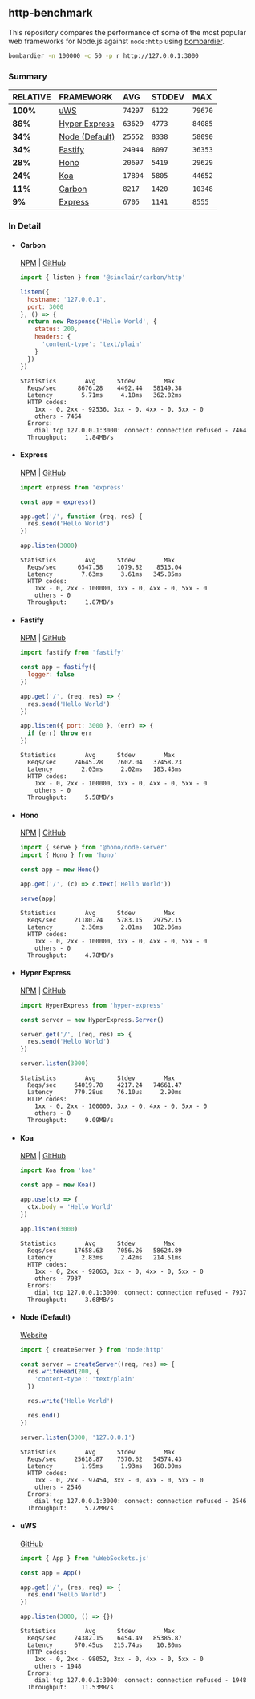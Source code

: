 ## http-benchmark

This repository compares the performance of some of the most popular web frameworks for Node.js against `node:http` using [bombardier](https://github.com/codesenberg/bombardier).

```bash
bombardier -n 100000 -c 50 -p r http://127.0.0.1:3000
```

### Summary

| RELATIVE | FRAMEWORK | AVG | STDDEV | MAX |
| :--- | :--- | :--- | :--- | :--- |
| **100%** | [uWS](#uws) | `74297` | `6122` | `79670` |
| **86%** | [Hyper Express](#hyper-express) | `63629` | `4773` | `84085` |
| **34%** | [Node (Default)](#node-default) | `25552` | `8338` | `58090` |
| **34%** | [Fastify](#fastify) | `24944` | `8097` | `36353` |
| **28%** | [Hono](#hono) | `20697` | `5419` | `29629` |
| **24%** | [Koa](#koa) | `17894` | `5805` | `44652` |
| **11%** | [Carbon](#carbon) | `8217` | `1420` | `10348` |
| **9%** | [Express](#express) | `6705` | `1141` | `8555` |


### In Detail

- #### Carbon
  [NPM](https://npmjs.com/@sinclair/carbon) | [GitHub](https://github.com/sinclairzx81/carbon)
  ```js
  import { listen } from '@sinclair/carbon/http'

  listen({
    hostname: '127.0.0.1',
    port: 3000
  }, () => {
    return new Response('Hello World', {
      status: 200,
      headers: {
        'content-type': 'text/plain'
      }
    })
  })
  ```

  ```
  Statistics        Avg      Stdev        Max
    Reqs/sec      8676.28    4492.44   58149.38
    Latency        5.71ms     4.18ms   362.82ms
    HTTP codes:
      1xx - 0, 2xx - 92536, 3xx - 0, 4xx - 0, 5xx - 0
      others - 7464
    Errors:
      dial tcp 127.0.0.1:3000: connect: connection refused - 7464
    Throughput:     1.84MB/s
  ```

- #### Express
  [NPM](https://npmjs.com/express) | [GitHub](https://github.com/expressjs/express)
  ```js
  import express from 'express'

  const app = express()

  app.get('/', function (req, res) {
    res.send('Hello World')
  })

  app.listen(3000)
  ```

  ```
  Statistics        Avg      Stdev        Max
    Reqs/sec      6547.58    1079.82    8513.04
    Latency        7.63ms     3.61ms   345.85ms
    HTTP codes:
      1xx - 0, 2xx - 100000, 3xx - 0, 4xx - 0, 5xx - 0
      others - 0
    Throughput:     1.87MB/s
  ```

- #### Fastify
  [NPM](https://npmjs.com/fastify) | [GitHub](https://github.com/fastify/fastify)
  ```js
  import fastify from 'fastify'

  const app = fastify({
    logger: false
  })

  app.get('/', (req, res) => {
    res.send('Hello World')
  })

  app.listen({ port: 3000 }, (err) => {
    if (err) throw err
  })
  ```

  ```
  Statistics        Avg      Stdev        Max
    Reqs/sec     24645.28    7602.04   37458.23
    Latency        2.03ms     2.02ms   183.43ms
    HTTP codes:
      1xx - 0, 2xx - 100000, 3xx - 0, 4xx - 0, 5xx - 0
      others - 0
    Throughput:     5.58MB/s
  ```

- #### Hono
  [NPM](https://npmjs.com/hono) | [GitHub](https://github.com/honojs/hono)
  ```js
  import { serve } from '@hono/node-server'
  import { Hono } from 'hono'

  const app = new Hono()

  app.get('/', (c) => c.text('Hello World'))

  serve(app)
  ```

  ```
  Statistics        Avg      Stdev        Max
    Reqs/sec     21180.74    5783.15   29752.15
    Latency        2.36ms     2.01ms   182.06ms
    HTTP codes:
      1xx - 0, 2xx - 100000, 3xx - 0, 4xx - 0, 5xx - 0
      others - 0
    Throughput:     4.78MB/s
  ```

- #### Hyper Express
  [NPM](https://npmjs.com/hyper-express) | [GitHub](https://github.com/kartikk221/hyper-express)
  ```js
  import HyperExpress from 'hyper-express'

  const server = new HyperExpress.Server()

  server.get('/', (req, res) => {
    res.send('Hello World')
  })

  server.listen(3000)
  ```

  ```
  Statistics        Avg      Stdev        Max
    Reqs/sec     64019.78    4217.24   74661.47
    Latency      779.28us    76.10us     2.90ms
    HTTP codes:
      1xx - 0, 2xx - 100000, 3xx - 0, 4xx - 0, 5xx - 0
      others - 0
    Throughput:     9.09MB/s
  ```

- #### Koa
  [NPM](https://npmjs.com/koa) | [GitHub](https://github.com/koajs/koa)
  ```js
  import Koa from 'koa'

  const app = new Koa()

  app.use(ctx => {
    ctx.body = 'Hello World'
  })

  app.listen(3000)
  ```

  ```
  Statistics        Avg      Stdev        Max
    Reqs/sec     17658.63    7056.26   58624.89
    Latency        2.83ms     2.42ms   214.51ms
    HTTP codes:
      1xx - 0, 2xx - 92063, 3xx - 0, 4xx - 0, 5xx - 0
      others - 7937
    Errors:
      dial tcp 127.0.0.1:3000: connect: connection refused - 7937
    Throughput:     3.68MB/s
  ```

- #### Node (Default)
  [Website](https://nodejs.org/api/http.html)
  ```js
  import { createServer } from 'node:http'

  const server = createServer((req, res) => {
    res.writeHead(200, {
      'content-type': 'text/plain'
    })

    res.write('Hello World')

    res.end()
  })

  server.listen(3000, '127.0.0.1')
  ```

  ```
  Statistics        Avg      Stdev        Max
    Reqs/sec     25618.87    7570.62   54574.43
    Latency        1.95ms     1.93ms   168.00ms
    HTTP codes:
      1xx - 0, 2xx - 97454, 3xx - 0, 4xx - 0, 5xx - 0
      others - 2546
    Errors:
      dial tcp 127.0.0.1:3000: connect: connection refused - 2546
    Throughput:     5.72MB/s
  ```

- #### uWS
  [GitHub](https://github.com/uNetworking/uWebSockets.js)
  ```js
  import { App } from 'uWebSockets.js'

  const app = App()

  app.get('/', (res, req) => {
    res.end('Hello World')
  })

  app.listen(3000, () => {})
  ```

  ```
  Statistics        Avg      Stdev        Max
    Reqs/sec     74382.15    6454.49   85385.87
    Latency      670.45us   215.74us    10.80ms
    HTTP codes:
      1xx - 0, 2xx - 98052, 3xx - 0, 4xx - 0, 5xx - 0
      others - 1948
    Errors:
      dial tcp 127.0.0.1:3000: connect: connection refused - 1948
    Throughput:    11.53MB/s
  ```



